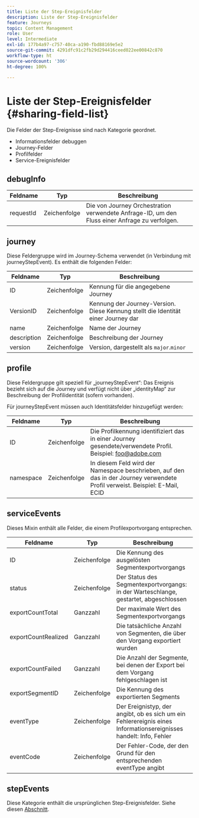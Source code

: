 ```yaml
---
title: Liste der Step-Ereignisfelder
description: Liste der Step-Ereignisfelder
feature: Journeys
topic: Content Management
role: User
level: Intermediate
exl-id: 177b4a97-c757-40ca-a190-fbd88169e5e2
source-git-commit: 4291dfc91c2fb29d294416ceed022ee00842c870
workflow-type: ht
source-wordcount: '306'
ht-degree: 100%

---
```


# Liste der Step-Ereignisfelder {#sharing-field-list}

Die Felder der Step-Ereignisse sind nach Kategorie geordnet.

* Informationsfelder debuggen
* Journey-Felder
* Profilfelder
* Service-Ereignisfelder

## debugInfo

| Feldname | Typ | Beschreibung |
|---|---|------------|
| requestId | Zeichenfolge | Die von Journey Orchestration verwendete Anfrage-ID, um den Fluss einer Anfrage zu verfolgen. |

## journey

Diese Feldergruppe wird im Journey-Schema verwendet (in Verbindung mit journeyStepEvent). Es enthält die folgenden Felder:

| Feldname | Typ | Beschreibung |
|---|---|------------|
| ID | Zeichenfolge | Kennung für die angegebene Journey |
| VersionID | Zeichenfolge | Kennung der Journey-Version. Diese Kennung stellt die Identität einer Journey dar |
| name | Zeichenfolge | Name der Journey |
| description | Zeichenfolge | Beschreibung der Journey |
| version | Zeichenfolge | Version, dargestellt als `major`.`minor` |

## profile

Diese Feldergruppe gilt speziell für „journeyStepEvent“: Das Ereignis bezieht sich auf die Journey und verfügt nicht über „identityMap“ zur Beschreibung der Profilidentität (sofern vorhanden).

Für journeyStepEvent müssen auch Identitätsfelder hinzugefügt werden:

| Feldname | Typ | Beschreibung |
|---|---|------------|
| ID | Zeichenfolge | Die Profilkennung identifiziert das in einer Journey gesendete/verwendete Profil. Beispiel: foo@adobe.com |
| namespace | Zeichenfolge | In diesem Feld wird der Namespace beschrieben, auf den das in der Journey verwendete Profil verweist. Beispiel: E-Mail, ECID |

## serviceEvents

Dieses Mixin enthält alle Felder, die einem Profilexportvorgang entsprechen.

| Feldname | Typ | Beschreibung |
|---|---|------------|
| ID | Zeichenfolge | Die Kennung des ausgelösten Segmentexportvorgangs |
| status | Zeichenfolge | Der Status des Segmentexportvorgangs: in der Warteschlange, gestartet, abgeschlossen |
| exportCountTotal | Ganzzahl | Der maximale Wert des Segmentexportvorgangs |
| exportCountRealized | Ganzzahl | Die tatsächliche Anzahl von Segmenten, die über den Vorgang exportiert wurden |
| exportCountFailed | Ganzzahl | Die Anzahl der Segmente, bei denen der Export bei dem Vorgang fehlgeschlagen ist |
| exportSegmentID | Zeichenfolge | Die Kennung des exportierten Segments |
| eventType | Zeichenfolge | Der Ereignistyp, der angibt, ob es sich um ein Fehlerereignis eines Informationsereignisses handelt: Info, Fehler |
| eventCode | Zeichenfolge | Der Fehler-Code, der den Grund für den entsprechenden eventType angibt |

## stepEvents

Diese Kategorie enthält die ursprünglichen Step-Ereignisfelder. Siehe diesen [Abschnitt](../building-journeys/sharing-legacy-fields.md).
